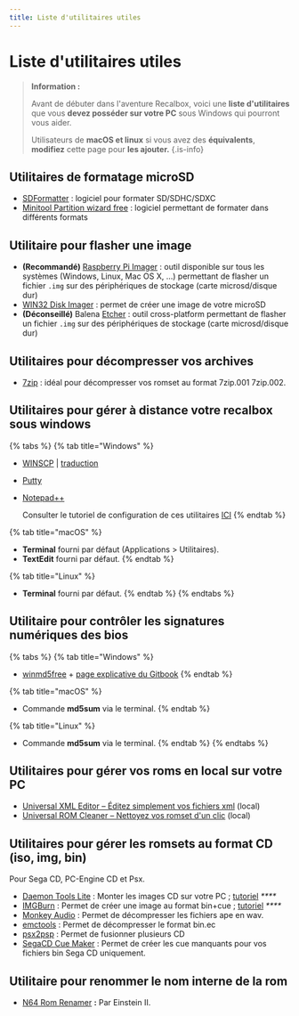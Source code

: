 ```yaml
---
title: Liste d'utilitaires utiles
---
```


# Liste d'utilitaires utiles


>**Information :**
>
>Avant de débuter dans l'aventure Recalbox, voici une **liste d'utilitaires** que vous **devez posséder sur votre PC** sous Windows qui pourront vous aider.
>
>Utilisateurs de **macOS et linux** si vous avez des **équivalents**, **modifiez** cette page pour **les ajouter.**
{.is-info}

## Utilitaires de formatage microSD <a id="utilitaires-de-formatage-microsd"></a>

* ​[SDFormatter](https://www.sdcard.org/downloads/formatter_4/) : logiciel pour formater SD/SDHC/SDXC 
* ​[Minitool Partition wizard free](http://www.partitionwizard.com/free-partition-manager.html) : logiciel permettant de formater dans différents formats

## Utilitaire pour flasher une image 

* **\(Recommandé\)** [Raspberry Pi Imager](https://www.raspberrypi.org/software/) : outil disponible sur tous les systèmes \(Windows, Linux, Mac OS X, ...\) permettant de flasher un fichier `.img` sur des périphériques de stockage \(carte microsd/disque dur\)
* ​[WIN32 Disk Imager](https://sourceforge.net/projects/win32diskimager/) : permet de créer une image de votre microSD
* **\(Déconseillé\)** Balena ​[Etcher](https://etcher.io/) : outil cross-platform permettant de flasher un fichier `.img` sur des périphériques de stockage \(carte microsd/disque dur\)

## Utilitaires pour décompresser vos archives <a id="utilitaires-pour-decompresser-vos-archives"></a>

* ​[7zip](http://www.7-zip.org/download.html) : idéal pour décompresser vos romset au format 7zip.001 7zip.002.

## Utilitaires pour gérer à distance votre recalbox sous windows <a id="utilitaires-pour-gerer-a-distance-votre-recalbox-sous-windows"></a>

{% tabs %}
{% tab title="Windows" %}
* ​[WINSCP](http://winscp.net/) \| [traduction](http://winscp.net/eng/translations.php) 
* ​[Putty](https://www.chiark.greenend.org.uk/~sgtatham/putty/latest.html) 
* ​[Notepad++](https://notepad-plus-plus.org/downloads/)

  Consulter le tutoriel de configuration de ces utilitaires [ICI](/v/francais/tutoriels/systeme/acces/acces-reseau-via-winscp)
{% endtab %}

{% tab title="macOS" %}
* **Terminal** fourni par défaut \(Applications &gt; Utilitaires\).
* **TextEdit** fourni par défaut.
{% endtab %}

{% tab title="Linux" %}
* **Terminal** fourni par défaut.
{% endtab %}
{% endtabs %}

## Utilitaire pour contrôler les signatures numériques des bios <a id="utilitaire-pour-controler-les-signatures-numeriques-des-bios"></a>

{% tabs %}
{% tab title="Windows" %}
* ​[winmd5free](http://www.winmd5.com/download/winmd5free.zip) + [page explicative du Gitbook](/v/francais/tutoriels/utilitaires/gestion-des-roms/verifier-lempreinte-md5-dune-rom-ou-bios)
{% endtab %}

{% tab title="macOS" %}
* Commande **md5sum** via le terminal.
{% endtab %}

{% tab title="Linux" %}
* Commande **md5sum** via le terminal.
{% endtab %}
{% endtabs %}

## Utilitaires pour gérer vos roms en local sur votre PC <a id="utilitaires-pour-gerer-vos-roms-en-local-sur-votre-pc"></a>

* ​[Universal XML Editor – Éditez simplement vos fichiers xml](https://github.com/Universal-Rom-Tools/Universal-XML-Editor/releases) \(local\) 
* ​[Universal ROM Cleaner – Nettoyez vos romset d'un clic](https://forum.recalbox.com/topic/2344/soft-universal-rom-cleaner-nettoyez-vos-romset-d-une-main-clean-your-romset-with-one-hand) \(local\)

## Utilitaires pour gérer les romsets au format CD \(iso, img, bin\) <a id="utilitaires-pour-gerer-les-romsets-au-format-cd-iso-img-bin"></a>

Pour Sega CD, PC-Engine CD et Psx.

* ​[Daemon Tools Lite](https://www.daemon-tools.cc/fra/products/dtLite) : Monter les images CD sur votre PC ; [tutoriel](/v/francais/tutoriels/jeux/consoles/playstation-1/convertir-iso+cue+-track-wav-bin-en-bin+cue) _****_
* [​IMGBurn](https://www.imgburn.com/) : Permet de créer une image au format bin+cue ; [tutoriel](/v/francais/tutoriels/jeux/consoles/playstation-1/convertir-iso+cue+-track-wav-bin-en-bin+cue) _****_
* [Monkey Audio](http://www.monkeysaudio.com/download.html) : Permet de décompresser les fichiers ape en wav. 
* ​[emctools](https://app.box.com/s/l8x54nof3k53myk6yueaz2d1p02x8d5t) : Permet de décompresser le format bin.ec 
* [psx2psp](https://github.com/recalbox/recalbox-os/wiki/Gestion-multidisc-PSX) : Permet de fusionner plusieurs CD 
* ​[SegaCD Cue Maker](http://www.racketboy.com/downloads/SegaCueMaker.zip) : Permet de créer les cue manquants pour vos fichiers bin Sega CD uniquement.

## Utilitaire pour renommer le nom interne de la rom

* [N64 Rom Renamer](https://www.romhacking.net/utilities/791/) **:** Par Einstein II.

